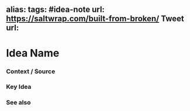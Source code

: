 alias: 
tags: #idea-note
url: https://saltwrap.com/built-from-broken/
Tweet url: 
---
# Idea Name

### Context / Source


### Key Idea


### See also
